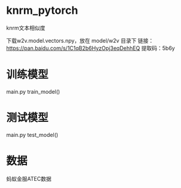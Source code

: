 # knrm_pytorch
knrm文本相似度

下载w2v.model.vectors.npy，放在 model/w2v 目录下
链接：https://pan.baidu.com/s/1C1qB2b6HyzOpj3eqDehhEQ 提取码：5b6y

# 训练模型
main.py train_model()

# 测试模型
main.py test_model()

# 数据
蚂蚁金服ATEC数据




